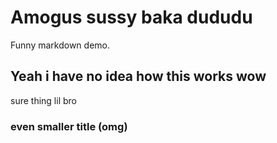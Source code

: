 # Amogus sussy baka dududu
Funny markdown demo.
## Yeah i have no idea how this works wow
sure thing lil bro
### even smaller title (omg)
